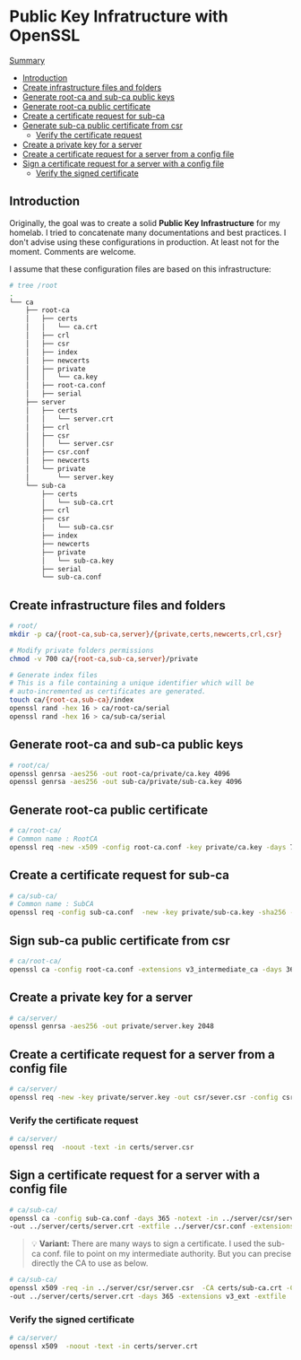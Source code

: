 # Public Key Infratructure with OpenSSL


[Summary](#summary)
- [Introduction](#introduction)
- [Create infrastructure files and folders](#create-infrastructure-files-and-folders)
- [Generate root-ca and sub-ca public keys](#generate-root-ca-and-sub-ca-public-keys)
- [Generate root-ca public certificate](#create-root-ca-public-certificate)
- [Create a certificate request for sub-ca](#generate-a-certificate-request-for-sub-ca)
- [Generate sub-ca public certificate from csr](#Generate-sub-ca-public-certificate-from-csr)
    - [Verify the certificate request](#verify-the-certificate-request)
- [Create a private key for a server](#create-a-private-key-for-a-server)
- [Create a certificate request for a server from a config file](#create-a-certificate-request-for-a-server-from-a-config-file)
- [Sign a certificate request for a server with a config file](#sign-a-certificate-request-for-a-server-with-a-config-file)
    - [Verify the signed certificate](#verify-the-signed-certificate)


## Introduction
Originally, the goal was to create a solid **Public Key Infrastructure** for my homelab. I tried to concatenate many documentations and best practices. I don't advise using these configurations in production. At least not for the moment. Comments are welcome.

I assume that these configuration files are based on this infrastructure:
```Bash
# tree /root
.
└── ca
    ├── root-ca
    │   ├── certs
    │   │   └── ca.crt
    │   ├── crl
    │   ├── csr
    │   ├── index
    │   ├── newcerts
    │   ├── private
    │   │   └── ca.key
    │   ├── root-ca.conf
    │   ├── serial
    ├── server
    │   ├── certs
    │   │   └── server.crt
    │   ├── crl
    │   ├── csr
    │   │   └── server.csr
    │   ├── csr.conf
    │   ├── newcerts
    │   └── private
    │       └── server.key
    └── sub-ca
        ├── certs
        │   └── sub-ca.crt
        ├── crl
        ├── csr
        │   └── sub-ca.csr
        ├── index
        ├── newcerts
        ├── private
        │   └── sub-ca.key
        ├── serial
        └── sub-ca.conf

```
## Create infrastructure files and folders
```Bash
# root/
mkdir -p ca/{root-ca,sub-ca,server}/{private,certs,newcerts,crl,csr}

# Modify private folders permissions
chmod -v 700 ca/{root-ca,sub-ca,server}/private

# Generate index files
# This is a file containing a unique identifier which will be
# auto-incremented as certificates are generated.
touch ca/{root-ca,sub-ca}/index
openssl rand -hex 16 > ca/root-ca/serial
openssl rand -hex 16 > ca/sub-ca/serial
```
## Generate root-ca and sub-ca public keys
```Bash
# root/ca/
openssl genrsa -aes256 -out root-ca/private/ca.key 4096
openssl genrsa -aes256 -out sub-ca/private/sub-ca.key 4096
```

## Generate root-ca public certificate
```Bash
# ca/root-ca/
# Common name : RootCA
openssl req -new -x509 -config root-ca.conf -key private/ca.key -days 7300 -extensions v3_ca -out certs/ca.crt
```

## Create a certificate request for sub-ca
```Bash
# ca/sub-ca/
# Common name : SubCA
openssl req -config sub-ca.conf  -new -key private/sub-ca.key -sha256 -out csr/sub-ca.csr
```

## Sign sub-ca public certificate from csr
```Bash
# ca/root-ca/
openssl ca -config root-ca.conf -extensions v3_intermediate_ca -days 3650 -notext -in ../sub-ca/csr/sub-ca.csr -out ../sub-ca/certs/sub-ca.crt
```

## Create a private key for a server
```Bash
# ca/server/
openssl genrsa -aes256 -out private/server.key 2048
```

## Create a certificate request for a server from a config file
```Bash
# ca/server/
openssl req -new -key private/server.key -out csr/sever.csr -config csr.conf
```

### Verify the certificate request
```Bash
# ca/server/
openssl req  -noout -text -in certs/server.csr
```

## Sign a certificate request for a server with a config file
```Bash
# ca/sub-ca/
openssl ca -config sub-ca.conf -days 365 -notext -in ../server/csr/server.csr \
-out ../server/certs/server.crt -extfile ../server/csr.conf -extensions v3_ext -sha256
```
> :bulb: **Variant:** There are many ways to sign a certificate. I used the sub-ca conf. file to point on my intermediate authority. But you can precise directly the CA to use as below.

```Bash
# ca/sub-ca/
openssl x509 -req -in ../server/csr/server.csr  -CA certs/sub-ca.crt -CAkey private/sub-ca.key \
-out ../server/certs/server.crt -days 365 -extensions v3_ext -extfile ../server/csr.conf -sha256
```

### Verify the signed certificate
```Bash
# ca/server/
openssl x509  -noout -text -in certs/server.crt
```





